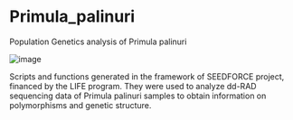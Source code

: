 # Primula_palinuri
Population Genetics analysis of Primula palinuri


![image](https://github.com/user-attachments/assets/a5e99519-668e-47d0-b4f1-325530f4c284)

Scripts and functions generated in the framework of SEEDFORCE project, financed by the LIFE program. They were used to analyze dd-RAD sequencing data of Primula palinuri samples to obtain information on polymorphisms and genetic structure. 
